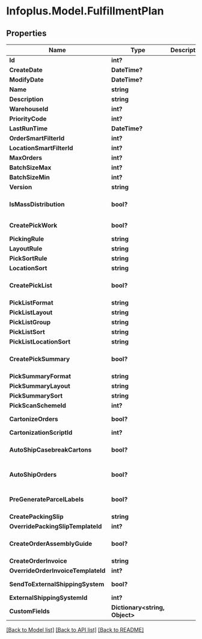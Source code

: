 # Infoplus.Model.FulfillmentPlan
## Properties

Name | Type | Description | Notes
------------ | ------------- | ------------- | -------------
**Id** | **int?** |  | [optional] 
**CreateDate** | **DateTime?** |  | [optional] 
**ModifyDate** | **DateTime?** |  | [optional] 
**Name** | **string** |  | 
**Description** | **string** |  | [optional] 
**WarehouseId** | **int?** |  | 
**PriorityCode** | **int?** |  | [optional] 
**LastRunTime** | **DateTime?** |  | [optional] 
**OrderSmartFilterId** | **int?** |  | 
**LocationSmartFilterId** | **int?** |  | [optional] 
**MaxOrders** | **int?** |  | [optional] 
**BatchSizeMax** | **int?** |  | [optional] 
**BatchSizeMin** | **int?** |  | [optional] 
**Version** | **string** |  | [optional] 
**IsMassDistribution** | **bool?** |  | [optional] [default to false]
**CreatePickWork** | **bool?** |  | [default to false]
**PickingRule** | **string** |  | [optional] 
**LayoutRule** | **string** |  | [optional] 
**PickSortRule** | **string** |  | [optional] 
**LocationSort** | **string** |  | [optional] 
**CreatePickList** | **bool?** |  | [optional] [default to false]
**PickListFormat** | **string** |  | [optional] 
**PickListLayout** | **string** |  | [optional] 
**PickListGroup** | **string** |  | [optional] 
**PickListSort** | **string** |  | [optional] 
**PickListLocationSort** | **string** |  | [optional] 
**CreatePickSummary** | **bool?** |  | [optional] [default to false]
**PickSummaryFormat** | **string** |  | [optional] 
**PickSummaryLayout** | **string** |  | [optional] 
**PickSummarySort** | **string** |  | [optional] 
**PickScanSchemeId** | **int?** |  | 
**CartonizeOrders** | **bool?** |  | [default to false]
**CartonizationScriptId** | **int?** |  | [optional] 
**AutoShipCasebreakCartons** | **bool?** |  | [optional] [default to false]
**AutoShipOrders** | **bool?** |  | [optional] [default to false]
**PreGenerateParcelLabels** | **bool?** |  | [optional] [default to false]
**CreatePackingSlip** | **string** |  | 
**OverridePackingSlipTemplateId** | **int?** |  | [optional] 
**CreateOrderAssemblyGuide** | **bool?** |  | [optional] [default to false]
**CreateOrderInvoice** | **string** |  | 
**OverrideOrderInvoiceTemplateId** | **int?** |  | [optional] 
**SendToExternalShippingSystem** | **bool?** |  | [default to false]
**ExternalShippingSystemId** | **int?** |  | [optional] 
**CustomFields** | **Dictionary&lt;string, Object&gt;** |  | [optional] 

[[Back to Model list]](../README.md#documentation-for-models) [[Back to API list]](../README.md#documentation-for-api-endpoints) [[Back to README]](../README.md)

